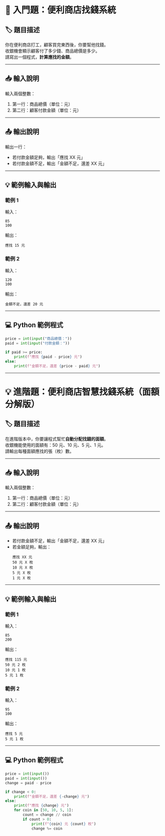 # 🧮 入門題：便利商店找錢系統

## 🏷 題目描述
你在便利商店打工，顧客買完東西後，你要幫他找錢。  
收銀機會顯示顧客付了多少錢、商品總價是多少。  
請寫出一個程式，**計算應找的金額**。

---

## 📥 輸入說明
輸入兩個整數：
1. 第一行：商品總價（單位：元）
2. 第二行：顧客付款金額（單位：元）

---

## 📤 輸出說明
輸出一行：
- 若付款金額足夠，輸出「應找 XX 元」
- 若付款金額不足，輸出「金額不足，還差 XX 元」

---

## 💡 範例輸入與輸出

### 範例 1
輸入：
```
85
100
```
輸出：
```
應找 15 元
```

### 範例 2
輸入：
```
120
100
```
輸出：
```
金額不足，還差 20 元
```

---

## 💻 Python 範例程式
```python
price = int(input("商品總價："))
paid = int(input("付款金額："))

if paid >= price:
    print(f"應找 {paid - price} 元")
else:
    print(f"金額不足，還差 {price - paid} 元")
```

---

# 💡 進階題：便利商店智慧找錢系統（面額分解版）

## 🏷 題目描述
在進階版本中，你要讓程式幫忙**自動分配找錢的面額**。  
收銀機能使用的面額有：50 元、10 元、5 元、1 元。  
請輸出每種面額應找的張（枚）數。

---

## 📥 輸入說明
輸入兩個整數：
1. 第一行：商品總價（單位：元）
2. 第二行：顧客付款金額（單位：元）

---

## 📤 輸出說明
- 若付款金額不足，輸出「金額不足，還差 XX 元」
- 若金額足夠，輸出：
  ```
  應找 XX 元
  50 元 X 枚
  10 元 X 枚
  5 元 X 枚
  1 元 X 枚
  ```

---

## 💡 範例輸入與輸出

### 範例 1
輸入：
```
85
200
```
輸出：
```
應找 115 元
50 元 2 枚
10 元 1 枚
5 元 1 枚
```

### 範例 2
輸入：
```
95
100
```
輸出：
```
應找 5 元
5 元 1 枚
```

---

## 💻 Python 範例程式
```python
price = int(input())
paid = int(input())
change = paid - price

if change < 0:
    print(f"金額不足，還差 {-change} 元")
else:
    print(f"應找 {change} 元")
    for coin in [50, 10, 5, 1]:
        count = change // coin
        if count > 0:
            print(f"{coin} 元 {count} 枚")
            change %= coin
```
